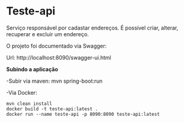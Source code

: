 # Teste-api

Serviço responsável por cadastar endereços. É possível criar, alterar, recuperar e excluir um endereço.

O projeto foi documentado via Swagger:

Url: http://localhost:8090/swagger-ui.html

**Subindo a aplicação**

-Subir via maven: mvn spring-boot:run

-Via Docker:

    mvn clean install
    docker build -t teste-api:latest .
    docker run --name teste-api -p 8090:8090 teste-api:latest
    

